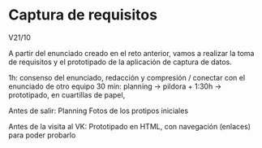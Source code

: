 # Captura de requisitos

V21/10

A partir del enunciado creado en el reto anterior, vamos a realizar la toma de requisitos y el prototipado de la aplicación de captura de datos.

1h: consenso del enunciado, redacción y compresión / conectar con el enunciado de otro equipo
30 min: planning -> pildora + 
1:30h -> prototipado, en cuartillas de papel, 

Antes de salir:
Planning
Fotos de los protipos iniciales 

Antes de la visita al VK: 
Prototipado en HTML, con navegación (enlaces) para poder probarlo
